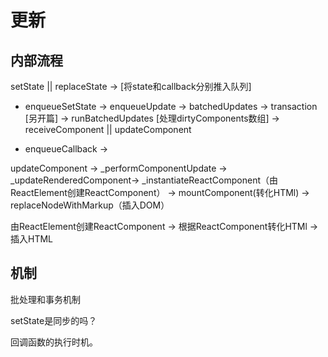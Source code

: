 
#  更新

## 内部流程

setState || replaceState -> [将state和callback分别推入队列]

- enqueueSetState -> enqueueUpdate -> batchedUpdates -> transaction [另开篇] ->
runBatchedUpdates [处理dirtyComponents数组] -> receiveComponent || updateComponent

- enqueueCallback  ->





updateComponent -> _performComponentUpdate -> _updateRenderedComponent-> _instantiateReactComponent（由ReactElement创建ReactComponent） -> mountComponent(转化HTMl) -> replaceNodeWithMarkup（插入DOM）




由ReactElement创建ReactComponent -> 根据ReactComponent转化HTMl -> 插入HTML



## 机制

批处理和事务机制




setState是同步的吗？

回调函数的执行时机。